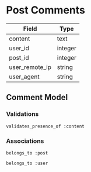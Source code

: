 # Post Comments

| Field                   | Type       |
|-------------------------|------------|
| content				  | text 	   |
| user_id 				  | integer    |
| post_id	 			  | integer	   |
| user_remote_ip		  | string     |
| user_agent			  | string     |


## Comment Model

### Validations

	validates_presence_of :content

### Associations

	belongs_to :post

	belongs_to :user


